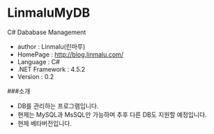 # LinmaluMyDB
C# Dababase Management

 - author : Linmalu(린마루)
 - HomePage : http://blog.linmalu.com/
 - Language : C#
 - .NET Framework : 4.5.2
 - Version : 0.2
 
###소개
- DB를 관리하는 프로그램입니다.
- 현제는 MySQL과 MsSQL만 가능하며 추후 다른 DB도 지원할 예정입니다.
- 현제 베타버전입니다.
